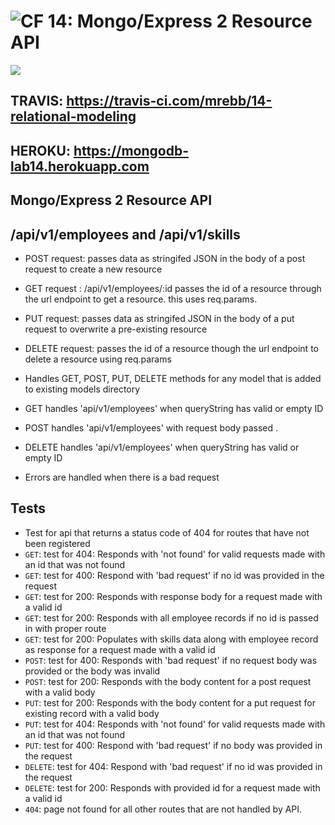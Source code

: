 ![CF](https://camo.githubusercontent.com/70edab54bba80edb7493cad3135e9606781cbb6b/687474703a2f2f692e696d6775722e636f6d2f377635415363382e706e67) 14: Mongo/Express 2 Resource API
===


<img src="https://travis-ci.com/mrebb/14-relational-modeling.svg?branch=madhu">

## TRAVIS: https://travis-ci.com/mrebb/14-relational-modeling

## HEROKU: https://mongodb-lab14.herokuapp.com

## Mongo/Express 2 Resource API

## /api/v1/employees and /api/v1/skills

* POST request: passes data as stringifed JSON in the body of a post request to create a new resource
* GET request : /api/v1/employees/:id  passes the id of a resource through the url endpoint to get a resource. this uses req.params.
* PUT request: passes data as stringifed JSON in the body of a put request to overwrite a pre-existing resource
* DELETE request: passes the id of a resource though the url endpoint to delete a resource using req.params

* Handles GET, POST, PUT, DELETE methods for any model that is added to existing models directory
* GET handles 'api/v1/employees' when queryString has valid or empty ID
* POST handles 'api/v1/employees' with request body passed . 
* DELETE handles 'api/v1/employees' when queryString has valid or empty ID 
* Errors are handled when there is a bad request

## Tests
* Test for api that returns a status code of 404 for routes that have not been registered
* `GET`: test for 404: Responds with 'not found' for valid requests made with an id that was not found
* `GET`: test for 400: Respond with 'bad request' if no id was provided in the request
* `GET`: test for 200: Responds with response body for a request made with a valid id
* `GET`: test for 200: Responds with all employee records if no id is passed in with proper route
* `GET`: test for 200: Populates with skills data along with employee record as response for a request made with a valid id
* `POST`: test for 400: Responds with 'bad request' if no request body was provided or the body was invalid
* `POST`: test for 200: Responds with the body content for a post request with a valid body
* `PUT`: test for 200: Responds with the body content for a put request for existing record with a valid body
* `PUT`: test for 404: Responds with 'not found' for valid requests made with an id that was not found
* `PUT`: test for 400: Respond with 'bad request' if no body was provided in the request
* `DELETE`: test for 404: Respond with 'bad request' if no id was provided in the request
* `DELETE`: test for 200: Responds with provided id for a request made with a valid id
* `404`: page not found for all other routes that are not handled by API.